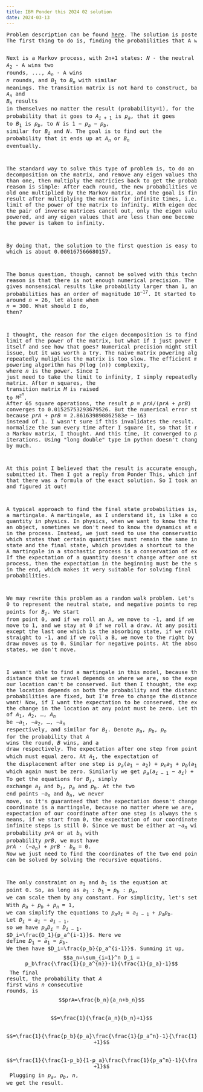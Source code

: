 ```yaml
---
title: IBM Ponder this 2024 02 solution
date: 2024-03-13
---
```

<link rel="stylesheet" href="/Yi-blog/css/styles.css">
<script src='https://cdnjs.cloudflare.com/ajax/libs/jquery/3.1.1/jquery.min.js' type='text/javascript'/>
<script src='https://cdnjs.cloudflare.com/ajax/libs/highlight.js/9.9.0/highlight.min.js' type='text/javascript'/>
<script src='https://cdnjs.cloudflare.com/ajax/libs/showdown/1.6.2/showdown.min.js' type='text/javascript'/>
<link href='https://cdnjs.cloudflare.com/ajax/libs/highlight.js/9.9.0/styles/default.min.css' id='markdown' rel='stylesheet'/>
<script>
    function loadScript(src){
      return new Promise(function(resolve, reject){
        let script = document.createElement(&#39;script&#39;);
        script.src = src;
        script.onload = () =&gt; resolve(script);
        script.onerror = () =&gt; reject(new Error(`Script load error for ${src}`));
        document.head.append(script);
      });
    }
    loadScript(&quot;https://yjian012.github.io/Yi-blog/js/markdown-highlight-in-blogger.js&quot;).then(script=&gt;loadScript(&quot;https://yjian012.github.io/Yi-blog/js/scripts.js&quot;));
  //https://mxp22.surge.sh/markdown-highlight-in-blogger.js
</script>
<pre>
Problem description can be found <a href="https://research.ibm.com/haifa/ponderthis/challenges/February2024.html">here</a>. The solution is posted <a href="https://research.ibm.com/haifa/ponderthis/solutions/February2024.html">here</a>.
The first thing to do is, finding the probabilities that A wins a round and B wins a round. The range of the sum of the numbers is [5,59]. There are $total=$4*6*8*10*12*20=460800 combinations in total. Now I just need to find out how many combinations result in each sum, which can be done by repeatedly shifting and adding. Then the counts of combinations for A to win are summed, the same is done for B. The result is countA=114399, countB=230400, so the probability that A wins a round is $p_a$=countA/total, and for B it is $p_b$=countB/total. (For the bonus question, countB=116001.)

Next is a Markov process, with 2n+1 states: $N$ - the neutral state, $A_1$ - A wins one round, $A_2$ - A wins two rounds, ..., $A_n$ - A wins $n$ rounds, and $B_1$ to $B_n$ with similar meanings. The transition matrix is not hard to construct, basically, $A_n$ and $B_n$ results in themselves no matter the result (probability=1), for the other $A_i$s, the probability that it goes to $A_{i+1}$ is $p_a$, that it goes to $B_1$ is $p_b$, to $N$ is $1-p_a-p_b$, similar for $B_i$ and $N$.
The goal is to find out the probability that it ends up at $A_n$ or $B_n$ eventually.

The standard way to solve this type of problem is, to do an eigen decomposition on the matrix, and remove any eigen values that's less than one, then multiply the matricies back to get the probability. The reason is simple: After each round, the new probabilities vector is the old one multiplied by the Markov matrix, and the goal is finding the result after multiplying the matrix for infinite times, i.e. taking limit of the power of the matrix to infinity. With eigen decomposition, the pair of inverse matrices cancel out, only the eigen values are powered, and any eigen values that are less than one become zero when the power is taken to infinity.

By doing that, the solution to the first question is easy to find, which is about 0.000167566680157.

The bonus question, though, cannot be solved with this technique. The reason is that there is not enough numerical precision. The method above gives nonsensical results like probability larger than 1, and sum of the probabilities has an order of magnitude $10^{-17}$. It started to break down at around $n=26$, let alone when $n=300$. What should I do, then?

I thought, the reason for the eigen decomposition is to find out the limit of the power of the matrix, but what if I just power the matrix itself and see how that goes? Numerical precision might still be an issue, but it was worth a try.
The naive matrix powering algorithm that repeatedly muliplies the matrix is too slow. The efficient matrix powering algorithm has $O(\log(n))$ complexity, where $n$ is the power. Since I just need to take the limit to infinity, I simply repeatedly squared the matrix. After $n$ squares, the transition matrix $M$ is raised to $M^{2^n}$.
After 65 square operations, the result $p=prA/(prA+prB)$ converges to 0.01525753293679526. But the numerical error still appears, because $prA+prB=2.861639890862583e-163$ instead of 1. I wasn't sure if this invalidates the result. Maybe I can normalize the sum every time after I square it, so that it remains to be a Markov matrix, I thought. And this time, it converged to $p=0.01525753293679551$ after 603 iterations. Using "long double" type in python doesn't change the result by much.

At this point I believed that the result is accurate enough, so I submitted it. Then I got a reply from Ponder This, which informed me that there was a formula of the exact solution. So I took another look and figured it out!

A typical approach to find the final state probabilities is, finding a martingale. A martingale, as I understand it, is like a conserved quantity in physics. In physics, when we want to know the final state of an object, sometimes we don't need to know the dynamics at every moment in the process. Instead, we just need to use the conservation laws, which states that certain quantities must remain the same in the initial state and the final state, which provides a shortcut to the calculation. A martingale in a stochastic process is a conservation of expectation. If the expectation of a quantity doesn't change after one step in the process, then the expectation in the beginning must be the same of that in the end, which makes it very suitable for solving final probabilities.

We may rewrite this problem as a random walk problem. Let's use point 0 to represent the neutral state, and negative points to represent $A_i$, positive points for $B_i$. We start from point 0, and if we roll an A, we move to -1, and if we roll a B, we move to 1, and we stay at 0 if we roll a draw. At any positive (B) point except the last one which is the absorbing state, if we roll an A, we go straight to -1, and if we roll a B, we move to the right by 1, and a draw moves us to 0. Similar for negative points. At the absorbing states, we don't move.

I wasn't able to find a martingale in this model, because the distance that we travel depends on where we are, so the expectation of our location can't be conserved. But then I thought, the expectation of the location depends on both the probability and the distance. The probabilities are fixed, but I'm free to change the distances anyway I want!
Now, if I want the expectation to be conserved, the expectation of the change in the location at any point must be zero. Let the coordinate of $A_1,A_2,\dots,A_n$ be $-a_1,-a_2,\dots,-a_n$ respectively, and similar for $B_i$. Denote $p_a,p_b,p_n$ for the probability that $A$ wins the round, $B$ wins, and a draw respectively. The expectation after one step from point 0 is $p_a(-a_1)+0+p_b(b_1)$ which must equal zero. At $A_1$, the expectation of the displacement after one step is $p_a(a_1-a_2)+p_na_1+p_b(a_1+b_1)$ which again must be zero. Similarly we get $p_a(a_{i-1}-a_i)+p_na_{i-1}+p_b(a_{i-1}+b_1)=0$. To get the equations for $B_i$, simply exchange $a_i$ and $b_i$, $p_a$ and $p_b$. At the two end points $-a_n$ and $b_n$, we never move, so it's guaranteed that the expectation doesn't change. Now, our coordinate is a martingale, because no matter where we are, the expectation of our coordinate after one step is always the same. Which means, if we start from 0, the expectation of our coordinate after infinite steps is still 0. Since we must be either at $-a_n$ with probability $prA$ or at $b_n$ with probability $prB$, we must have $prA\cdot(-a_n)+prB\cdot b_n=0$. Now we just need to find the coordinates of the two end points, which can be solved by solving the recursive equations.

The only constraint on $a_1$ and $b_1$ is the equation at point 0. So, as long as $a_1:b_1=p_b:p_a$, we can scale them by any constant. For simplicity, let's set $a_1=p_b, b_1=p_a$. With $p_a+p_b+p_n=1$, we can simplify the equations to $p_aa_i=a_{i-1}+p_ap_b$.
Let $D_i=a_i-a_{i-1}$, so we have $p_aD_i=D_{i-1}$.
$D_i=\frac{D_1}{p_a^{i-1}}$.
Here we define $D_1=a_1=p_b$. We then have $D_i=\frac{p_b}{p_a^{i-1}}$.
Summing it up,
$$a_n=\sum_{i=1}^n D_i = p_b\frac{\frac{1}{p_a^{n}}-1}{\frac{1}{p_a}-1}$$
The final result, the probability that $A$ first wins $n$ consecutive rounds, is
$$prA=\frac{b_n}{a_n+b_n}$$
$$=\frac{1}{\frac{a_n}{b_n}+1}$$
$$=\frac{1}{\frac{p_b}{p_a}\frac{\frac{1}{p_a^n}-1}{\frac{1}{p_a}-1}\frac{\frac{1}{p_b}-1}{\frac{1}{p_b^n}-1} +1}$$
$$=\frac{1}{\frac{1-p_b}{1-p_a}\frac{\frac{1}{p_a^n}-1}{\frac{1}{p_b^n}-1} +1}$$
Plugging in $p_a,p_b,n$, we get the result.